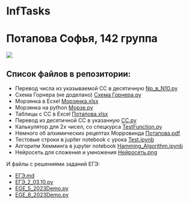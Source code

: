 # InfTasks
# Потапова Софья, 142 группа
![](https://aboutandroid.ru/wp-content/uploads/2015/06/%D0%97%D0%B2%D1%91%D0%B7%D0%B4%D0%BD%D0%BE%D0%B5-%D0%BD%D0%B5%D0%B1%D0%BE-9-600x338.jpg)

## Список файлов в репозитории:
- Перевод числа из указываемой СС в десятичную [Np_в_N10.py](https://github.com/Ethryna/InfTasks/blob/main/Np_%D0%B2_N10.py)
- Схема Горнера (не доделано) [Cхема Горнера.py](https://github.com/Ethryna/InfTasks/blob/main/C%D1%85%D0%B5%D0%BC%D0%B0%20%D0%93%D0%BE%D1%80%D0%BD%D0%B5%D1%80%D0%B0.py)
- Морзянка в Ecxel [Морзянка.xlsx](https://github.com/Ethryna/InfTasks/blob/main/%D0%9C%D0%BE%D1%80%D0%B7%D1%8F%D0%BD%D0%BA%D0%B0.xlsx)
- Морзянка на python [Морзе.py](https://github.com/Ethryna/InfTasks/blob/main/%D0%9C%D0%BE%D1%80%D0%B7%D0%B5.py)
- Таблицы с СС в Excel [Потапова.xlsx](https://github.com/Ethryna/InfTasks/blob/main/%D0%9F%D0%BE%D1%82%D0%B0%D0%BF%D0%BE%D0%B2%D0%B0.xlsx)
- Перевод из десятичной СС в указанную [СС.py](https://github.com/Ethryna/InfTasks/blob/main/%D0%A1%D0%A1.py)
- Калькулятор для 2х чисел, со спецкурса [TestFunction.py](https://github.com/Ethryna/InfTasks/blob/main/TestFunction.py)
- Немного об алхимических рецептах Морровинда [Потапова.pdf](https://github.com/Ethryna/InfTasks/blob/main/%D0%9F%D0%BE%D1%82%D0%B0%D0%BF%D0%BE%D0%B2%D0%B0.pdf)
- Тестовые строки в jupiter notebook c урока [Test.ipynb](https://github.com/Ethryna/InfTasks/blob/main/Test.ipynb)
- Алгоритм Хемминга в jupyter notebook [Hamming_Algorithm.ipynb](https://github.com/Ethryna/InfTasks/blob/main/Hamming_Algorithm.ipynb)
- Нейросеть для сложения и умножения [Нейросеть.png](https://github.com/Ethryna/InfTasks/blob/main/Нейросеть.png)

И файлы с решениями заданий ЕГЭ:
- [ЕГЭ.md](https://github.com/Ethryna/InfTasks/blob/main/%D0%95%D0%93%D0%AD.md)
- [ЕГЭ_2_03.10.py](https://github.com/Ethryna/InfTasks/blob/main/%D0%95%D0%93%D0%AD_2_03.10.py)
- [EGE_5_2023Demo.py](https://github.com/Ethryna/InfTasks/blob/main/EGE_5_2023Demo.py)
- [EGE_8_2023Demo.py](https://github.com/Ethryna/InfTasks/blob/main/EGE_8_2023Demo.py)
